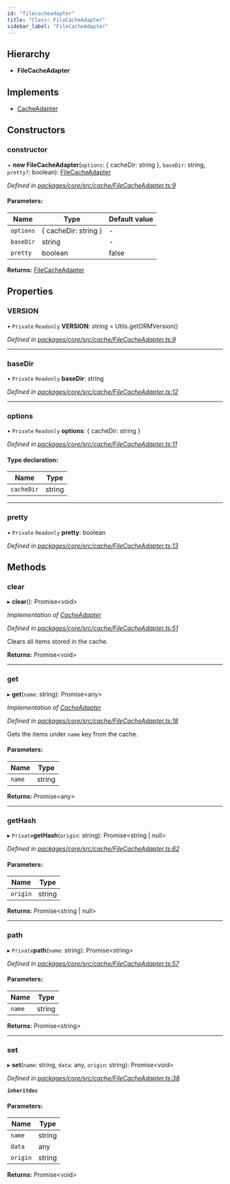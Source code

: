 ```yaml
---
id: "filecacheadapter"
title: "Class: FileCacheAdapter"
sidebar_label: "FileCacheAdapter"
---
```


## Hierarchy

* **FileCacheAdapter**

## Implements

* [CacheAdapter](../interfaces/cacheadapter.md)

## Constructors

### constructor

\+ **new FileCacheAdapter**(`options`: { cacheDir: string  }, `baseDir`: string, `pretty?`: boolean): [FileCacheAdapter](filecacheadapter.md)

*Defined in [packages/core/src/cache/FileCacheAdapter.ts:9](https://github.com/mikro-orm/mikro-orm/blob/18b580bb42/packages/core/src/cache/FileCacheAdapter.ts#L9)*

#### Parameters:

Name | Type | Default value |
------ | ------ | ------ |
`options` | { cacheDir: string  } | - |
`baseDir` | string | - |
`pretty` | boolean | false |

**Returns:** [FileCacheAdapter](filecacheadapter.md)

## Properties

### VERSION

• `Private` `Readonly` **VERSION**: string = Utils.getORMVersion()

*Defined in [packages/core/src/cache/FileCacheAdapter.ts:9](https://github.com/mikro-orm/mikro-orm/blob/18b580bb42/packages/core/src/cache/FileCacheAdapter.ts#L9)*

___

### baseDir

• `Private` `Readonly` **baseDir**: string

*Defined in [packages/core/src/cache/FileCacheAdapter.ts:12](https://github.com/mikro-orm/mikro-orm/blob/18b580bb42/packages/core/src/cache/FileCacheAdapter.ts#L12)*

___

### options

• `Private` `Readonly` **options**: { cacheDir: string  }

*Defined in [packages/core/src/cache/FileCacheAdapter.ts:11](https://github.com/mikro-orm/mikro-orm/blob/18b580bb42/packages/core/src/cache/FileCacheAdapter.ts#L11)*

#### Type declaration:

Name | Type |
------ | ------ |
`cacheDir` | string |

___

### pretty

• `Private` `Readonly` **pretty**: boolean

*Defined in [packages/core/src/cache/FileCacheAdapter.ts:13](https://github.com/mikro-orm/mikro-orm/blob/18b580bb42/packages/core/src/cache/FileCacheAdapter.ts#L13)*

## Methods

### clear

▸ **clear**(): Promise&#60;void>

*Implementation of [CacheAdapter](../interfaces/cacheadapter.md)*

*Defined in [packages/core/src/cache/FileCacheAdapter.ts:51](https://github.com/mikro-orm/mikro-orm/blob/18b580bb42/packages/core/src/cache/FileCacheAdapter.ts#L51)*

Clears all items stored in the cache.

**Returns:** Promise&#60;void>

___

### get

▸ **get**(`name`: string): Promise&#60;any>

*Implementation of [CacheAdapter](../interfaces/cacheadapter.md)*

*Defined in [packages/core/src/cache/FileCacheAdapter.ts:18](https://github.com/mikro-orm/mikro-orm/blob/18b580bb42/packages/core/src/cache/FileCacheAdapter.ts#L18)*

Gets the items under `name` key from the cache.

#### Parameters:

Name | Type |
------ | ------ |
`name` | string |

**Returns:** Promise&#60;any>

___

### getHash

▸ `Private`**getHash**(`origin`: string): Promise&#60;string \| null>

*Defined in [packages/core/src/cache/FileCacheAdapter.ts:62](https://github.com/mikro-orm/mikro-orm/blob/18b580bb42/packages/core/src/cache/FileCacheAdapter.ts#L62)*

#### Parameters:

Name | Type |
------ | ------ |
`origin` | string |

**Returns:** Promise&#60;string \| null>

___

### path

▸ `Private`**path**(`name`: string): Promise&#60;string>

*Defined in [packages/core/src/cache/FileCacheAdapter.ts:57](https://github.com/mikro-orm/mikro-orm/blob/18b580bb42/packages/core/src/cache/FileCacheAdapter.ts#L57)*

#### Parameters:

Name | Type |
------ | ------ |
`name` | string |

**Returns:** Promise&#60;string>

___

### set

▸ **set**(`name`: string, `data`: any, `origin`: string): Promise&#60;void>

*Defined in [packages/core/src/cache/FileCacheAdapter.ts:38](https://github.com/mikro-orm/mikro-orm/blob/18b580bb42/packages/core/src/cache/FileCacheAdapter.ts#L38)*

**`inheritdoc`** 

#### Parameters:

Name | Type |
------ | ------ |
`name` | string |
`data` | any |
`origin` | string |

**Returns:** Promise&#60;void>
